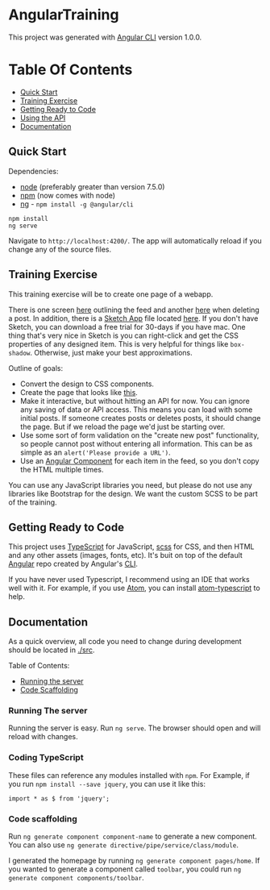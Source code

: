 # AngularTraining

This project was generated with [Angular CLI](https://github.com/angular/angular-cli) version 1.0.0.

# Table Of Contents

 - [Quick Start](#quick-start)
 - [Training Exercise](#training-exercise)
 - [Getting Ready to Code](#getting-ready-to-code)
 - [Using the API](#using-the-api)
 - [Documentation](#documentation)


## Quick Start

Dependencies:

* [node](http://nodejs.org/) (preferably greater than version 7.5.0)
* [npm](https://www.npmjs.org/) (now comes with node)
* [ng](https://cli.angular.io/) - `npm install -g @angular/cli`

```
npm install
ng serve
```

Navigate to `http://localhost:4200/`. The app will automatically reload if you change any of the source files.

## Training Exercise

This training exercise will be to create one page of a webapp.

There is one screen [here](docs/page1.png) outlining the feed and another [here](docs/delete.png) when deleting a post. In addition, there is a [Sketch App](https://www.sketchapp.com/) file located [here](docs/training.sketch). If you don't have Sketch, you can download a free trial for 30-days if you have mac. One thing that's very nice in Sketch is you can right-click and get the CSS properties of any designed item. This is very helpful for things like `box-shadow`. Otherwise, just make your best approximations.

Outline of goals:

  - Convert the design to CSS components.
  - Create the page that looks like [this](docs/page1.png).
  - Make it interactive, but without hitting an API for now. You can ignore any saving of data or API access. This means you can load with some initial posts. If someone creates posts or deletes posts, it should change the page. But if we reload the page we'd just be starting over.
  - Use some sort of form validation on the "create new post" functionality, so people cannot post without entering all information. This can be as simple as an `alert('Please provide a URL')`.
  - Use an [Angular Component](https://angular.io/docs/ts/latest/tutorial/toh-pt3.html) for each item in the feed, so you don't copy the HTML multiple times.

  You can use any JavaScript libraries you need, but please do not use any libraries like Bootstrap for the design. We want the custom SCSS to be part of the training.

## Getting Ready to Code

This project uses [TypeScript](http://www.typescriptlang.org/) for JavaScript, [scss](http://sass-lang.com/guide) for CSS, and then HTML and any other assets (images, fonts, etc). It's buit on top of the default [Angular](https://angular.io/docs/ts/latest/) repo created by Angular's [CLI](https://cli.angular.io/).

If you have never used Typescript, I recommend using an IDE that works well with it. For example, if you use [Atom](http://atom.io), you can install [atom-typescript](https://atom.io/packages/atom-typescript) to help.


## Documentation

As a quick overview, all code you need to change during development should be located in [./src](src).

Table of Contents:

  - [Running the server](#running-the-server)
  - [Code Scaffolding](#code-scaffolding)

### Running The server

Running the server is easy. Run `ng serve`. The browser should open and will reload with changes.

### Coding TypeScript

These files can reference any modules installed with `npm`. For Example, if you run `npm install --save jquery`, you can use it like this:

```
import * as $ from 'jquery';
```

### Code scaffolding

Run `ng generate component component-name` to generate a new component. You can also use `ng generate directive/pipe/service/class/module`.

I generated the homepage by running `ng generate component pages/home`. If you wanted to generate a component called `toolbar`, you could run `ng generate component components/toolbar`.
